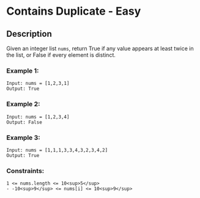 # Contains Duplicate - Easy

## Description
Given an integer list `nums`, return True if any value appears at least twice in the list,
or False if every element is distinct.

### Example 1:
    Input: nums = [1,2,3,1]
    Output: True

### Example 2:
    Input: nums = [1,2,3,4]
    Output: False

### Example 3:
    Input: nums = [1,1,1,3,3,4,3,2,3,4,2]
    Output: True

### Constraints:
    1 <= nums.length <= 10<sup>5</sup>
    - -10<sup>9</sup> <= nums[i] <= 10<sup>9</sup>